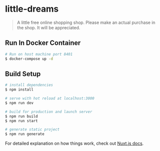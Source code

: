 # little-dreams

> A little free online shopping shop. Please make an actual purchase in the shop. It will be appreciated.

## Run In Docker Container

```bash
# Run on host machine port 8401
$ docker-compose up -d

```

## Build Setup

```bash
# install dependencies
$ npm install

# serve with hot reload at localhost:3000
$ npm run dev

# build for production and launch server
$ npm run build
$ npm run start

# generate static project
$ npm run generate
```

For detailed explanation on how things work, check out [Nuxt.js docs](https://nuxtjs.org).
